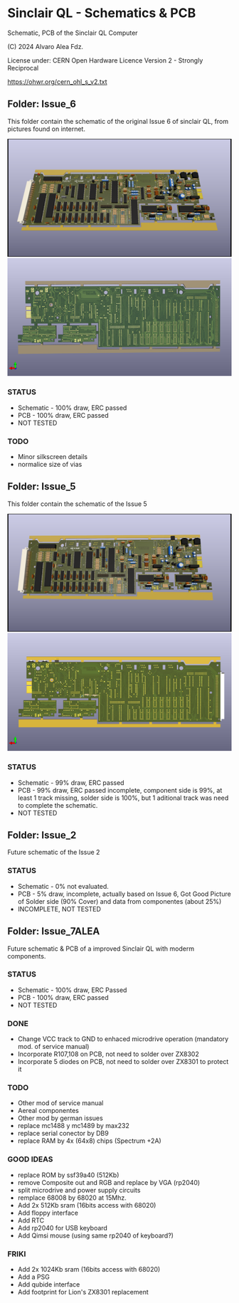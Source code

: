 # Sinclair QL - Schematics & PCB
Schematic, PCB of the Sinclair QL Computer

(C) 2024 Alvaro Alea Fdz.

License under: CERN Open Hardware Licence Version 2 - Strongly Reciprocal

https://ohwr.org/cern_ohl_s_v2.txt

## Folder: Issue_6
This folder contain the schematic of the original Issue 6 of sinclair QL, from pictures found on internet.

![My image](Issue_6/Issue_6_C.png)
![My image](Issue_6/Issue_6_S.png)

### STATUS
- Schematic - 100% draw, ERC passed
- PCB - 100% draw, ERC passed
- NOT TESTED

### TODO
- Minor silkscreen details
- normalice size of vias

## Folder: Issue_5
This folder contain the schematic of the Issue 5

![My image](Issue_5/Issue_5_C.png)
![My image](Issue_5/Issue_5_S.png)

### STATUS
- Schematic - 99% draw, ERC passed
- PCB - 99% draw, ERC passed incomplete, component side is 99%, at least 1 track missing, solder side is 100%, but 1 aditional track was need to complete the schematic.
- NOT TESTED

## Folder: Issue_2
Future schematic of the Issue 2

### STATUS
- Schematic - 0% not evaluated.
- PCB - 5% draw, incomplete, actually based on Issue 6, Got Good Picture of Solder side (90% Cover) and data from componentes (about 25%)
- INCOMPLETE, NOT TESTED

## Folder: Issue_7ALEA
Future schematic & PCB of a improved Sinclair QL with moderm components.

### STATUS
- Schematic - 100% draw, ERC Passed
- PCB - 100% draw, ERC passed
- NOT TESTED

### DONE
- Change VCC track to GND to enhaced microdrive operation (mandatory mod. of service manual)
- Incorporate R107,108 on PCB, not need to solder over ZX8302
- Incorporate 5 diodes on PCB, not need to solder over ZX8301 to protect it

### TODO
- Other mod of service manual
- Aereal componentes
- Other mod by german issues
- replace mc1488 y mc1489 by max232
- replace serial conector by  DB9
- replace RAM by 4x (64x8) chips (Spectrum +2A)

### GOOD IDEAS
- replace ROM by ssf39a40 (512Kb)
- remove Composite out and RGB and replace by VGA (rp2040)
- split microdrive and power supply circuits
- remplace 68008 by 68020 at 15Mhz.
- Add 2x 512Kb sram (16bits access with 68020)
- Add floppy interface
- Add RTC
- Add rp2040 for USB keyboard
- Add Qimsi mouse (using same rp2040 of keyboard?)

### FRIKI
- Add 2x 1024Kb sram (16bits access with 68020)
- Add a PSG
- Add qubide interface
- Add footprint for Lion's ZX8301 replacement
